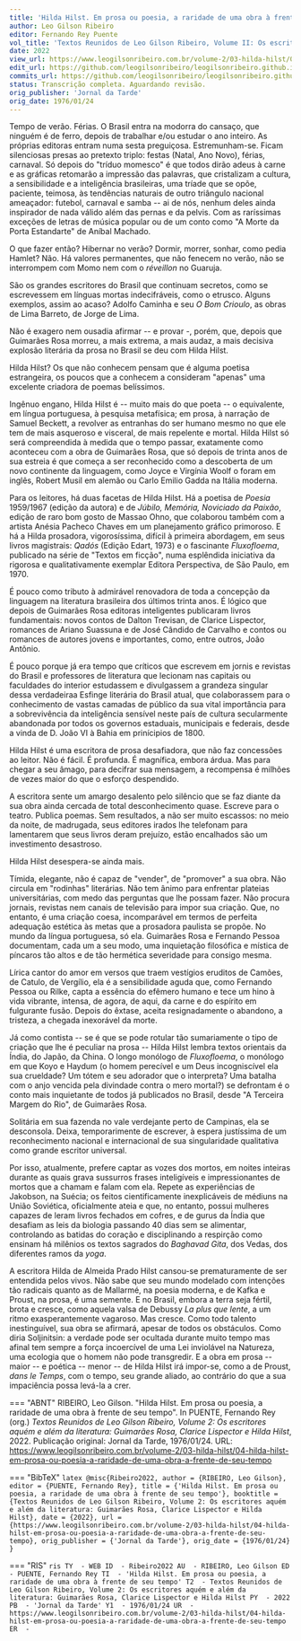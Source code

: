 ```yaml
---
title: 'Hilda Hilst. Em prosa ou poesia, a raridade de uma obra à frente de seu tempo'
author: Leo Gilson Ribeiro
editor: Fernando Rey Puente
vol_title: 'Textos Reunidos de Leo Gilson Ribeiro, Volume II: Os escritores aquém e além da literatura: Guimarães Rosa, Clarice Lispector e Hilda Hilst'
date: 2022
view_url: https://www.leogilsonribeiro.com.br/volume-2/03-hilda-hilst/04-hilda-hilst-em-prosa-ou-poesia-a-raridade-de-uma-obra-a-frente-de-seu-tempo
edit_url: https://github.com/leogilsonribeiro/leogilsonribeiro.github.io/edit/main/docs/markdown/volume-2/03-hilda-hilst/04-hilda-hilst-em-prosa-ou-poesia-a-raridade-de-uma-obra-a-frente-de-seu-tempo.md
commits_url: https://github.com/leogilsonribeiro/leogilsonribeiro.github.io/commits/main/docs/markdown/volume-2/03-hilda-hilst/04-hilda-hilst-em-prosa-ou-poesia-a-raridade-de-uma-obra-a-frente-de-seu-tempo.md
status: Transcrição completa. Aguardando revisão.
orig_publisher: 'Jornal da Tarde'
orig_date: 1976/01/24
---
```


Tempo de verão. Férias. O Brasil entra na modorra do cansaço, que ninguém é de ferro, depois de trabalhar e/ou estudar o ano inteiro. As próprias editoras entram numa sesta preguiçosa. Estremunham-se. Ficam silenciosas presas ao pretexto triplo: festas (Natal, Ano Novo), férias, carnaval. Só depois do "tríduo momesco" é que todos dirão adeus à carne e as gráficas retomarão a impressão das palavras, que cristalizam a cultura, a sensibilidade e a inteligência brasileiras, uma tríade que se opõe, paciente, teimosa, às tendências naturais de outro triângulo nacional ameaçador: futebol, carnaval e samba -- ai de nós, nenhum deles ainda inspirador de nada válido além das pernas e da pelvis. Com as raríssimas exceções de letras de música popular ou de um conto como "A Morte da Porta Estandarte" de Aníbal Machado.

O que fazer então? Hibernar no verão? Dormir, morrer, sonhar, como pedia Hamlet? Não. Há valores permanentes, que não fenecem no verão, não se interrompem com Momo nem com o *réveillon* no Guaruja.

São os grandes escritores do Brasil que continuam secretos, como se escrevessem em línguas mortas indecifráveis, como o etrusco. Alguns exemplos, assim ao acaso? Adolfo Caminha e seu *O Bom Crioulo*, as obras de Lima Barreto, de Jorge de Lima.

Não é exagero nem ousadia afirmar -- e provar -, porém, que, depois que Guimarães Rosa morreu, a mais extrema, a mais audaz, a mais decisiva explosão literária da prosa no Brasil se deu com Hilda Hilst.

Hilda Hilst? Os que não conhecem pensam que é alguma poetisa estrangeira, os poucos que a conhecem a consideram "apenas" uma excelente criadora de poemas belíssimos.

Ingênuo engano, Hilda Hilst é -- muito mais do que poeta -- o equivalente, em língua portuguesa, à pesquisa metafísica; em prosa, à narração de Samuel Beckett, a revolver as entranhas do ser humano mesmo no que ele tem de mais asqueroso e visceral, de mais repelente e mortal. Hilda Hilst só será compreendida à medida que o tempo passar, exatamente como aconteceu com a obra de Guimarães Rosa, que só depois de trinta anos de sua estreia é que começa a ser reconhecido como a descoberta de um novo continente da linguagem, como Joyce e Virgínia Woolf o foram em inglês, Robert Musil em alemão ou Carlo Emilio Gadda na Itália moderna.

Para os leitores, há duas facetas de Hilda Hilst. Há a poetisa de *Poesia* 1959/1967 (edição da autora) e de *Júbilo, Memória, Noviciado da Paixão*, edição de raro bom gosto de Massao Ohno, que colaborou também com a artista Anésia Pacheco Chaves em um planejamento gráfico primoroso. E há a Hilda prosadora, vigorosíssima, difícil à primeira abordagem, em seus livros magistrais: *Qadós* (Edição Edart, 1973) e o fascinante *Fluxofloema*, publicado na série de "Textos em ficção", numa esplêndida iniciativa da rigorosa e qualitativamente exemplar Editora Perspectiva, de São Paulo, em 1970.

É pouco como tributo à admirável renovadora de toda a concepção da linguagem na literatura brasileira dos últimos trinta anos. É lógico que depois de Guimarães Rosa editoras inteligentes publicaram livros fundamentais: novos contos de Dalton Trevisan, de Clarice Lispector, romances de Ariano Suassuna e de José Cândido de Carvalho e contos ou romances de autores jovens e importantes, como, entre outros, João Antõnio.

É pouco porque já era tempo que críticos que escrevem em jornis e revistas do Brasil e professores de literatura que lecionam nas capitais ou faculdades do interior estudassem e divulgassem a grandeza singular dessa verdadeiraa Esfinge literária do Brasil atual, que colaborassem para o conhecimento de vastas camadas de público da sua vital importância para a sobrevivência da inteligência sensível neste país de cultura secularmente abandonada por todos os governos estaduais, municipais e federais, desde a vinda de D. João VI à Bahia em prinícipios de 1800.

Hilda Hilst é uma escritora de prosa desafiadora, que não faz concessões ao leitor. Não é fácil. É profunda. É magnífica, embora árdua. Mas para chegar a seu âmago, para decifrar sua mensagem, a recompensa é milhões de vezes maior do que o esforço despendido.

A escritora sente um amargo desalento pelo silêncio que se faz diante da sua obra ainda cercada de total desconhecimento quase. Escreve para o teatro. Publica poemas. Sem resultados, a não ser muito escassos: no meio da noite, de madrugada, seus editores irados lhe telefonam para lamentarem que seus livros deram prejuízo, estão encalhados são um investimento desastroso.

Hilda Hilst desespera-se ainda mais.

Tímida, elegante, não é capaz de "vender", de "promover" a sua obra. Não circula em "rodinhas" literárias. Não tem ânimo para enfrentar plateias universitárias, com medo das perguntas que lhe possam fazer. Não procura jornais, revistas nem canais de televisão para impor sua criação. Que, no entanto, é uma criação coesa, incomparável em termos de perfeita adequação estética às metas que a prosadora paulista se propõe. No mundo da língua portuguesa, só ela. Guimarães Rosa e Fernando Pessoa documentam, cada um a seu modo, uma inquietação filosófica e mística de píncaros tão altos e de tão hermética severidade para consigo mesma.

Lírica cantor do amor em versos que traem vestígios eruditos de Camões, de Catulo, de Vergílio, ela é a sensibilidade aguda que, como Fernando Pessoa ou Rilke, capta a essência do efêmero humano e tece um hino à vida vibrante, intensa, de agora, de aqui, da carne e do espírito em fulgurante fusão. Depois do êxtase, aceita resignadamente o abandono, a tristeza, a chegada inexorável da morte.

Já como contista -- se é que se pode rotular tão sumariamente o tipo de criação que lhe é peculiar na prosa -- Hilda Hilst lembra textos orientais da Índia, do Japão, da China. O longo monólogo de *Fluxofloema*, o monólogo em que Koyo e Haydum (o homem perecível e um Deus incogniscível ela sua crueldade? Um tótem e seu adorador que o interpreta? Uma batalha com o anjo vencida pela divindade contra o mero mortal?) se defrontam é o conto mais inquietante de todos já publicados no Brasil, desde "A Terceira Margem do Rio", de Guimarães Rosa.

Solitária em sua fazenda no vale verdejante perto de Campinas, ela se desconsola. Deixa, temporarimente de escrever, à espera justíssima de um reconhecimento nacional e internacional de sua singularidade qualitativa como grande escritor universal.

Por isso, atualmente, prefere captar as vozes dos mortos, em noites inteiras durante as quais grava sussurros frases inteligíveis e impressionantes de mortos que a chamam e falam com ela. Repete as experiências de Jakobson, na Suécia; os feitos cientificamente inexplicáveis de médiuns na União Soviética, oficialmente ateia e que, no entanto, possui mulheres capazes de leram livros fechados em cofres, e de gurus da Índia que desafiam as leis da biologia passando 40 dias sem se alimentar, controlando as batidas do coração e disciplinando a respirção como ensinam há milênios os textos sagrados do *Baghavad Gita*, dos Vedas, dos diferentes ramos da *yoga*.

A escritora Hilda de Almeida Prado Hilst cansou-se prematuramente de ser entendida pelos vivos. Não sabe que seu mundo modelado com intenções tão radicais quanto as de Mallarmé, na poesia moderna, e de Kafka e Proust, na prosa, é uma semente. E no Brasil, embora a terra seja fértil, brota e cresce, como aquela valsa de Debussy *La plus que lente*, a um ritmo exasperantemente vagaroso. Mas cresce. Como todo talento inestinguível, sua obra se afirmará, apesar de todos os obstáculos. Como diria Soljinitsin: a verdade pode ser ocultada durante muito tempo mas afinal tem sempre a força incoercível de uma Lei inviolável na Natureza, uma ecologia que o homem não pode transgredir. E a obra em prosa -- maior -- e poética -- menor -- de Hilda Hilst irá impor-se, como a de Proust, *dans le Temps*, com o tempo, seu grande aliado, ao contrário do que a sua impaciência possa levá-la a crer.


=== "ABNT"
    RIBEIRO, Leo Gilson. "Hilda Hilst. Em prosa ou poesia, a raridade de uma obra à frente de seu tempo". In PUENTE, Fernando Rey (org.) <em>Textos Reunidos de Leo Gilson Ribeiro, Volume 2: Os escritores aquém e além da literatura: Guimarães Rosa, Clarice Lispector e Hilda Hilst</em>, 2022. Publicação original: Jornal da Tarde, 1976/01/24. URL: <a href="stable_url">https://www.leogilsonribeiro.com.br/volume-2/03-hilda-hilst/04-hilda-hilst-em-prosa-ou-poesia-a-raridade-de-uma-obra-a-frente-de-seu-tempo</a>

=== "BibTeX"
    ```latex
    @misc{Ribeiro2022,
    author = {RIBEIRO, Leo Gilson},
    editor = {PUENTE, Fernando Rey},
    title = {'Hilda Hilst. Em prosa ou poesia, a raridade de uma obra à frente de seu tempo'},
    booktitle = {Textos Reunidos de Leo Gilson Ribeiro, Volume 2: Os escritores aquém e além da literatura: Guimarães Rosa, Clarice Lispector e Hilda Hilst},
    date = {2022},
    url = {https://www.leogilsonribeiro.com.br/volume-2/03-hilda-hilst/04-hilda-hilst-em-prosa-ou-poesia-a-raridade-de-uma-obra-a-frente-de-seu-tempo},
    orig_publisher = {'Jornal da Tarde'},
    orig_date = {1976/01/24}
    }
    ```

=== "RIS"
    ```ris
    TY  - WEB
    ID  - Ribeiro2022
    AU  - RIBEIRO, Leo Gilson
    ED  - PUENTE, Fernando Rey
    TI  - 'Hilda Hilst. Em prosa ou poesia, a raridade de uma obra à frente de seu tempo'
    T2  - Textos Reunidos de Leo Gilson Ribeiro, Volume 2: Os escritores aquém e além da literatura: Guimarães Rosa, Clarice Lispector e Hilda Hilst
    PY  - 2022
    PB  - 'Jornal da Tarde'
    Y1  - 1976/01/24
    UR  - https://www.leogilsonribeiro.com.br/volume-2/03-hilda-hilst/04-hilda-hilst-em-prosa-ou-poesia-a-raridade-de-uma-obra-a-frente-de-seu-tempo
    ER  - 
    ```
